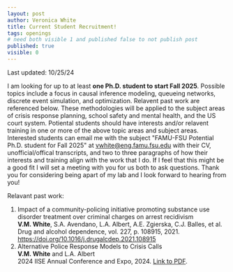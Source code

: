 ```yaml
---
layout: post
author: Veronica White
title: Current Student Recruitment!
tags: openings
# need both visible 1 and published false to not publish post
published: true
visible: 0
---
```

Last updated: 10/25/24

I am looking for up to at least <strong>one Ph.D. student to start Fall 2025</strong>. Possible topics include a focus in causal inference modeling, queueing networks, discrete event simulation, and optimization. Relavent past work are referenced below. These methodologies will be applied to the subject areas of crisis response planning, school safety and mental health, and the US court system. Potiental students should have interests and/or relavent training in one or more of the above topic areas and subject areas. Interested students can email me with the subject "FAMU-FSU Potential Ph.D. student for Fall 2025" at vwhite@eng.famu.fsu.edu with their CV, unofficial/offical transcripts, and two to three paragraphs of how their interests and training align with the work that I do. If I feel that this might be a good fit I will set a meeting with you for us both to ask questions. Thank you for considering being apart of my lab and I look forward to hearing from you!

Relavant past work:

1. <div class="citation">
    <span class="title">Impact of a community-policing initiative promoting substance use disorder treatment over criminal charges on arrest recidivism</span><br>
    <span class="authors"><strong>V.M. White</strong>, S.A. Avendano, L.A. Albert, A.E. Zgierska, C.J. Balles, et al.</span><br>
    <span class="journal">Drug and alcohol dependence</span>, vol. 227, p. 108915, <span class="year">2021</span>. <a href="https://doi.org/10.1016/j.drugalcdep.2021.108915">https://doi.org/10.1016/j.drugalcdep.2021.108915</a></div>


2. <div class="citation">
    <span class="title">Alternative Police Response Models to Crisis Calls</span><br>
    <span class="authors"><strong>V.M. White</strong> and L.A. Albert</span><br>
    <span class="journal">2024 IISE Annual Conference and Expo</span>, <span class="year">2024</span>. <a href="docs/IISE_2024_CARES.pdf">Link to PDF</a>.</div>

